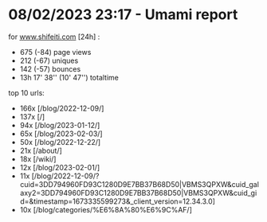 # 08/02/2023 23:17 - Umami report
for www.shifeiti.com [24h] :

 - 675 (-84) page views
 - 212 (-67) uniques
 - 142 (-57) bounces
 - 13h 17' 38'' (10' 47'') totaltime


top 10 urls:
 - 166x [/blog/2022-12-09/]
 - 137x [/]
 - 94x [/blog/2023-01-12/]
 - 65x [/blog/2023-02-03/]
 - 50x [/blog/2022-12-22/]
 - 21x [/about/]
 - 18x [/wiki/]
 - 12x [/blog/2023-02-01/]
 - 11x [/blog/2022-12-09/?cuid=3DD794960FD93C1280D9E7BB37B68D50|VBMS3QPXW&cuid_galaxy2=3DD794960FD93C1280D9E7BB37B68D50|VBMS3QPXW&cuid_gid=&timestamp=1673335599273&_client_version=12.34.3.0]
 - 10x [/blog/categories/%E6%8A%80%E6%9C%AF/]


